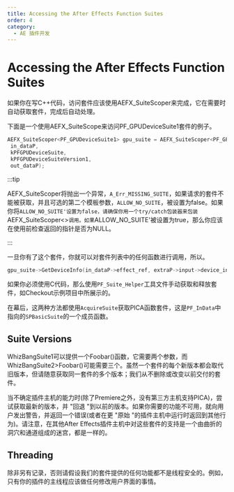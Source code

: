 ```yaml
---
title: Accessing the After Effects Function Suites
order: 4
category:
  - AE 插件开发
---
```

# Accessing the After Effects Function Suites

如果你在写C++代码，访问套件应该使用AEFX_SuiteScoper来完成，它在需要时自动获取套件，完成后自动处理。

下面是一个使用AEFX_SuiteScope来访问PF_GPUDeviceSuite1套件的例子。

```cpp
AEFX_SuiteScoper<PF_GPUDeviceSuite1> gpu_suite = AEFX_SuiteScoper<PF_GPUDeviceSuite1>(
 in_dataP,
 kPFGPUDeviceSuite,
 kPFGPUDeviceSuiteVersion1,
 out_dataP);

```

:::tip

AEFX_SuiteScoper将抛出一个异常，`A_Err_MISSING_SUITE`，如果请求的套件不能被获取，并且可选的第二个模板参数，`ALLOW_NO_SUITE`，被设置为false。如果你将`ALLOW_NO_SUITE'设置为false，请确保你用一个try/catch包装器来包装`AEFX_SuiteScoper<>`调用。如果`ALLOW_NO_SUITE'被设置为true，那么你应该在使用前检查返回的指针是否为NULL。

:::

一旦你有了这个套件，你就可以对套件列表中的任何函数进行调用，所以。

```cpp
gpu_suite->GetDeviceInfo(in_dataP->effect_ref, extraP->input->device_index, &device_info);

```

如果你必须使用C代码，那么使用`PF_Suite_Helper`工具文件手动获取和释放套件，如Checkout示例项目中所展示的。

在幕后，这两种方法都使用`AcquireSuite`获取PICA函数套件，这是`PF_InData`中指向的`SPBasicSuite`的一个成员函数。

## Suite Versions

WhizBangSuite1可以提供一个Foobar()函数，它需要两个参数，而WhizBangSuite2>Foobar()可能需要三个。虽然一个套件的每个新版本都会取代旧版本，但请随意获取同一套件的多个版本；我们从不删除或改变以前交付的套件。

当不确定插件主机的能力时(除了Premiere之外，没有第三方主机支持PICA)，尝试获取最新的版本，并 "回退 "到以前的版本。如果你需要的功能不可用，就向用户发出警告，并返回一个错误(或者在更 "原始 "的插件主机中运行时返回到其他行为)。请注意，在其他After Effects插件主机中对这些套件的支持是一个由曲折的洞穴和通道组成的迷宫，都是一样的。

## Threading

除非另有记录，否则请假设我们的套件提供的任何功能都不是线程安全的。例如，只有你的插件的主线程应该做任何修改用户界面的事情。